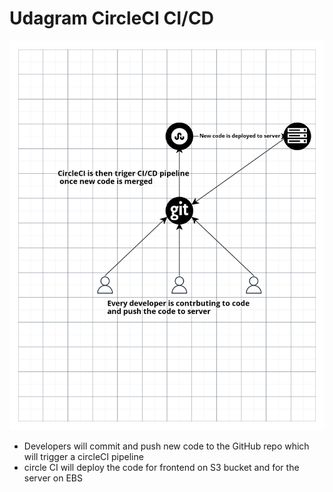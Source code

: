 # Udagram CircleCI CI/CD

![Architecture flow](https://github.com/mohamedsherif2010/Udacity-depoly-project/blob/master/Documentation/pipeline%20process.png)




- Developers will commit and push new code to the GitHub repo which will trigger a circleCI pipeline
- circle CI will deploy the code for frontend on S3 bucket and for the server on EBS